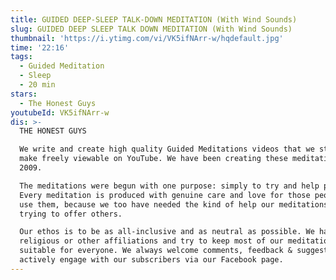 ```yaml
---
title: GUIDED DEEP-SLEEP TALK-DOWN MEDITATION (With Wind Sounds)
slug: GUIDED DEEP SLEEP TALK DOWN MEDITATION (With Wind Sounds)
thumbnail: 'https://i.ytimg.com/vi/VK5ifNArr-w/hqdefault.jpg'
time: '22:16'
tags:
  - Guided Meditation
  - Sleep
  - 20 min
stars:
  - The Honest Guys
youtubeId: VK5ifNArr-w
dis: >-
  THE HONEST GUYS

  We write and create high quality Guided Meditations videos that we strive to
  make freely viewable on YouTube. We have been creating these meditations since
  2009. 

  The meditations were begun with one purpose: simply to try and help people.
  Every meditation is produced with genuine care and love for those people who
  use them, because we too have needed the kind of help our meditations are
  trying to offer others.

  Our ethos is to be as all-inclusive and as neutral as possible. We have no
  religious or other affiliations and try to keep most of our meditations
  suitable for everyone. We always welcome comments, feedback & suggestions and
  actively engage with our subscribers via our Facebook page.
---
```



